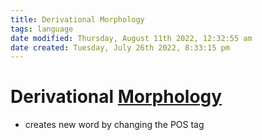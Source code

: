 ```yaml
---
title: Derivational Morphology
tags: language
date modified: Thursday, August 11th 2022, 12:32:55 am
date created: Tuesday, July 26th 2022, 8:33:15 pm
---
```


# Derivational [Morphology](Morphology.md)
- creates new word by changing the POS tag

